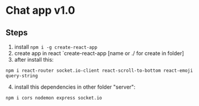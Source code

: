 # Chat app v1.0

## Steps

1. install `npm i -g create-react-app`
2. create app in react `create-react-app [name or ./ for create in folder] 
3. after install this:

```
npm i react-router socket.io-client react-scroll-to-bottom react-emoji query-string
```

4. install this dependencies in other folder "server": 

```
npm i cors nodemon express socket.io
```